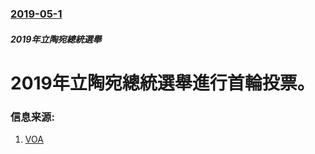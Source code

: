 ### [2019-05-1](/news/2019/05/1/index.md)

##### 2019年立陶宛總統選舉
# 2019年立陶宛總統選舉進行首輪投票。 




### 信息来源:

1. [VOA](https://www.voanews.com/a/lithuania-election-prediction/4914752.html)
